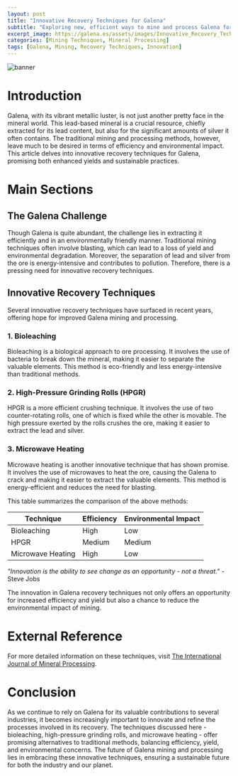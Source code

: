 ```yaml
---
layout: post
title: "Innovative Recovery Techniques for Galena"
subtitle: "Exploring new, efficient ways to mine and process Galena for maximum yield"
excerpt_image: https://galena.es/assets/images/Innovative_Recovery_Techniques_for_Galena.png
categories: [Mining Techniques, Mineral Processing]
tags: [Galena, Mining, Recovery Techniques, Innovation]
---
```


![banner](https://galena.es/assets/images/Innovative_Recovery_Techniques_for_Galena.png "Image depicting innovative recovery techniques for Galena, illustrating advanced methods for efficiently mining and processing the mineral to maximize yield and optimize resource extraction.")

# Introduction

Galena, with its vibrant metallic luster, is not just another pretty face in the mineral world. This lead-based mineral is a crucial resource, chiefly extracted for its lead content, but also for the significant amounts of silver it often contains. The traditional mining and processing methods, however, leave much to be desired in terms of efficiency and environmental impact. This article delves into innovative recovery techniques for Galena, promising both enhanced yields and sustainable practices.

# Main Sections

## The Galena Challenge

Though Galena is quite abundant, the challenge lies in extracting it efficiently and in an environmentally friendly manner. Traditional mining techniques often involve blasting, which can lead to a loss of yield and environmental degradation. Moreover, the separation of lead and silver from the ore is energy-intensive and contributes to pollution. Therefore, there is a pressing need for innovative recovery techniques.

## Innovative Recovery Techniques

Several innovative recovery techniques have surfaced in recent years, offering hope for improved Galena mining and processing.

### 1. Bioleaching

Bioleaching is a biological approach to ore processing. It involves the use of bacteria to break down the mineral, making it easier to separate the valuable elements. This method is eco-friendly and less energy-intensive than traditional methods.

### 2. High-Pressure Grinding Rolls (HPGR)

HPGR is a more efficient crushing technique. It involves the use of two counter-rotating rolls, one of which is fixed while the other is movable. The high pressure exerted by the rolls crushes the ore, making it easier to extract the lead and silver.

### 3. Microwave Heating

Microwave heating is another innovative technique that has shown promise. It involves the use of microwaves to heat the ore, causing the Galena to crack and making it easier to extract the valuable elements. This method is energy-efficient and reduces the need for blasting.

This table summarizes the comparison of the above methods:

| Technique         | Efficiency | Environmental Impact |
|-------------------|------------|----------------------|
| Bioleaching       | High       | Low                  |
| HPGR              | Medium     | Medium               |
| Microwave Heating | High       | Low                  |

_"Innovation is the ability to see change as an opportunity - not a threat."_ - Steve Jobs

The innovation in Galena recovery techniques not only offers an opportunity for increased efficiency and yield but also a chance to reduce the environmental impact of mining.

# External Reference

For more detailed information on these techniques, visit [The International Journal of Mineral Processing](https://www.journals.elsevier.com/international-journal-of-mineral-processing).

# Conclusion

As we continue to rely on Galena for its valuable contributions to several industries, it becomes increasingly important to innovate and refine the processes involved in its recovery. The techniques discussed here - bioleaching, high-pressure grinding rolls, and microwave heating - offer promising alternatives to traditional methods, balancing efficiency, yield, and environmental concerns. The future of Galena mining and processing lies in embracing these innovative techniques, ensuring a sustainable future for both the industry and our planet.